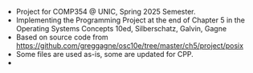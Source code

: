 - Project for COMP354 @ UNIC, Spring 2025 Semester.
- Implementing the Programming Project at the end of Chapter 5 in the Operating
 Systems Concepts 10ed, Silberschatz, Galvin, Gagne
- Based on source code from https://github.com/greggagne/osc10e/tree/master/ch5/project/posix
- Some files are used as-is, some are updated for CPP.
- 